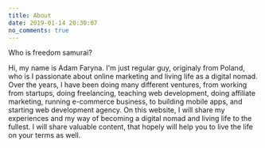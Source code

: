```yaml
---
title: About
date: 2019-01-14 20:30:07
no_comments: true
---
```


Who is freedom samurai?

Hi, my name is Adam Faryna. I'm just regular guy, originaly from Poland, who is I passionate about online marketing and living life as a digital nomad. Over the years, I have been doing many different ventures, from working from startups, doing freelancing, teaching web development, doing affiliate marketing, running e-commerce business, to building mobile apps, and starting web development agency. On this website, I will share my experiences and my way of becoming a digital nomad and living life to the fullest. I will share valuable content, that hopely will help you to live the life on your terms as well.